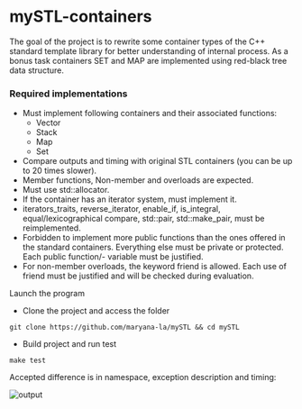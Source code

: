# mySTL-containers

The goal of the project is to rewrite some container types of the C++ standard template library for better understanding of internal process.
As a bonus task containers SET and MAP are implemented using red-black tree data structure.

### Required implementations
- Must implement following containers and their associated functions:
  - Vector
  - Stack
  - Map
  - Set  
- Compare outputs and timing with original STL containers (you can be up to 20 times slower).
- Member functions, Non-member and overloads are expected.
- Must use std::allocator.
- If the container has an iterator system, must implement it.
- iterators_traits, reverse_iterator, enable_if, is_integral, equal/lexicographical compare, std::pair, std::make_pair, must be reimplemented.
- Forbidden to  implement more public functions than the ones offered in the standard containers. Everything else must be private or protected. Each public function/- variable must be justified.
- For non-member overloads, the keyword friend is allowed. Each use of friend must be justified and will be checked during evaluation.

Launch the program
- Clone the project and access the folder
```
git clone https://github.com/maryana-la/mySTL && cd mySTL
```

- Build project and run test
```
make test
```

Accepted difference is in namespace, exception description and timing:

![output](https://github.com/maryana-la/mySTL/assets/75047240/21e42e3a-917f-421f-a646-8d15ea1a9fef)
